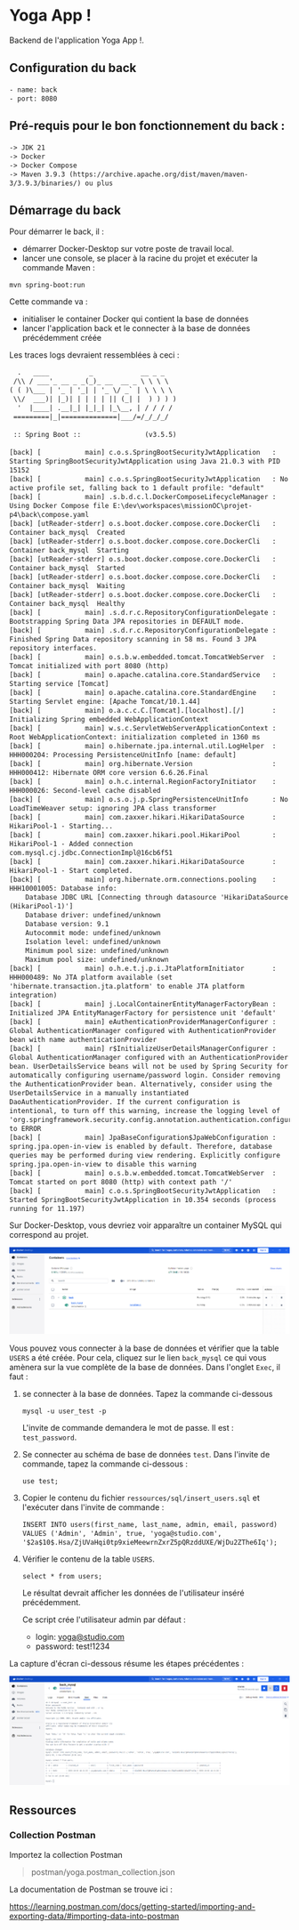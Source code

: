 # Yoga App !

Backend de l'application Yoga App !.


## Configuration du back

    - name: back
    - port: 8080

## Pré-requis pour le bon fonctionnement du back :

    -> JDK 21
    -> Docker
    -> Docker Compose
    -> Maven 3.9.3 (https://archive.apache.org/dist/maven/maven-3/3.9.3/binaries/) ou plus

## Démarrage du back
Pour démarrer le back, il :
- démarrer Docker-Desktop sur votre poste de travail local.
- lancer une console, se placer à la racine du projet et exécuter la commande Maven :
```
mvn spring-boot:run
```
Cette commande va :
- initialiser le container Docker qui contient la base de données
- lancer l'application back et le connecter à la base de données précédemment créée

Les traces logs devraient ressemblées à ceci :
```
  .   ____          _            __ _ _
 /\\ / ___'_ __ _ _(_)_ __  __ _ \ \ \ \
( ( )\___ | '_ | '_| | '_ \/ _` | \ \ \ \
 \\/  ___)| |_)| | | | | || (_| |  ) ) ) )
  '  |____| .__|_| |_|_| |_\__, | / / / /
 =========|_|==============|___/=/_/_/_/

 :: Spring Boot ::                (v3.5.5)

[back] [           main] c.o.s.SpringBootSecurityJwtApplication   : Starting SpringBootSecurityJwtApplication using Java 21.0.3 with PID 15152
[back] [           main] c.o.s.SpringBootSecurityJwtApplication   : No active profile set, falling back to 1 default profile: "default"
[back] [           main] .s.b.d.c.l.DockerComposeLifecycleManager : Using Docker Compose file E:\dev\workspaces\missionOC\projet-p4\back\compose.yaml
[back] [utReader-stderr] o.s.boot.docker.compose.core.DockerCli   :  Container back_mysql  Created
[back] [utReader-stderr] o.s.boot.docker.compose.core.DockerCli   :  Container back_mysql  Starting
[back] [utReader-stderr] o.s.boot.docker.compose.core.DockerCli   :  Container back_mysql  Started
[back] [utReader-stderr] o.s.boot.docker.compose.core.DockerCli   :  Container back_mysql  Waiting
[back] [utReader-stderr] o.s.boot.docker.compose.core.DockerCli   :  Container back_mysql  Healthy
[back] [           main] .s.d.r.c.RepositoryConfigurationDelegate : Bootstrapping Spring Data JPA repositories in DEFAULT mode.
[back] [           main] .s.d.r.c.RepositoryConfigurationDelegate : Finished Spring Data repository scanning in 58 ms. Found 3 JPA repository interfaces.
[back] [           main] o.s.b.w.embedded.tomcat.TomcatWebServer  : Tomcat initialized with port 8080 (http)
[back] [           main] o.apache.catalina.core.StandardService   : Starting service [Tomcat]
[back] [           main] o.apache.catalina.core.StandardEngine    : Starting Servlet engine: [Apache Tomcat/10.1.44]
[back] [           main] o.a.c.c.C.[Tomcat].[localhost].[/]       : Initializing Spring embedded WebApplicationContext
[back] [           main] w.s.c.ServletWebServerApplicationContext : Root WebApplicationContext: initialization completed in 1360 ms
[back] [           main] o.hibernate.jpa.internal.util.LogHelper  : HHH000204: Processing PersistenceUnitInfo [name: default]
[back] [           main] org.hibernate.Version                    : HHH000412: Hibernate ORM core version 6.6.26.Final
[back] [           main] o.h.c.internal.RegionFactoryInitiator    : HHH000026: Second-level cache disabled
[back] [           main] o.s.o.j.p.SpringPersistenceUnitInfo      : No LoadTimeWeaver setup: ignoring JPA class transformer
[back] [           main] com.zaxxer.hikari.HikariDataSource       : HikariPool-1 - Starting...
[back] [           main] com.zaxxer.hikari.pool.HikariPool        : HikariPool-1 - Added connection com.mysql.cj.jdbc.ConnectionImpl@16cb6f51
[back] [           main] com.zaxxer.hikari.HikariDataSource       : HikariPool-1 - Start completed.
[back] [           main] org.hibernate.orm.connections.pooling    : HHH10001005: Database info:
	Database JDBC URL [Connecting through datasource 'HikariDataSource (HikariPool-1)']
	Database driver: undefined/unknown
	Database version: 9.1
	Autocommit mode: undefined/unknown
	Isolation level: undefined/unknown
	Minimum pool size: undefined/unknown
	Maximum pool size: undefined/unknown
[back] [           main] o.h.e.t.j.p.i.JtaPlatformInitiator       : HHH000489: No JTA platform available (set 'hibernate.transaction.jta.platform' to enable JTA platform integration)
[back] [           main] j.LocalContainerEntityManagerFactoryBean : Initialized JPA EntityManagerFactory for persistence unit 'default'
[back] [           main] eAuthenticationProviderManagerConfigurer : Global AuthenticationManager configured with AuthenticationProvider bean with name authenticationProvider
[back] [           main] r$InitializeUserDetailsManagerConfigurer : Global AuthenticationManager configured with an AuthenticationProvider bean. UserDetailsService beans will not be used by Spring Security for automatically configuring username/password login. Consider removing the AuthenticationProvider bean. Alternatively, consider using the UserDetailsService in a manually instantiated DaoAuthenticationProvider. If the current configuration is intentional, to turn off this warning, increase the logging level of 'org.springframework.security.config.annotation.authentication.configuration.InitializeUserDetailsBeanManagerConfigurer' to ERROR
[back] [           main] JpaBaseConfiguration$JpaWebConfiguration : spring.jpa.open-in-view is enabled by default. Therefore, database queries may be performed during view rendering. Explicitly configure spring.jpa.open-in-view to disable this warning
[back] [           main] o.s.b.w.embedded.tomcat.TomcatWebServer  : Tomcat started on port 8080 (http) with context path '/'
[back] [           main] c.o.s.SpringBootSecurityJwtApplication   : Started SpringBootSecurityJwtApplication in 10.354 seconds (process running for 11.197)
```

Sur Docker-Desktop, vous devriez voir apparaître un container MySQL qui correspond au projet.

![1-docker-desktop](pictures/1-docker-desktop.png)

Vous pouvez vous connecter à la base de données et vérifier que la table ```USERS``` a été créée.
Pour cela, cliquez sur le lien `back_mysql` ce qui vous amènera sur la vue complète de la base de données.
Dans l'onglet ```Exec```, il faut :

1. se connecter à la base de données. Tapez la commande ci-dessous

    ```
    mysql -u user_test -p
    ```
   L'invite de commande demandera le mot de passe. Il est : ```test_password```.


2. Se connecter au schéma de base de données `test`. Dans l'invite de commande, tapez la commande ci-dessous :

    ```
    use test;
    ```

3. Copier le contenu du fichier `ressources/sql/insert_users.sql` et l'exécuter dans l'invite de commande :

    ```
    INSERT INTO users(first_name, last_name, admin, email, password) VALUES ('Admin', 'Admin', true, 'yoga@studio.com', '$2a$10$.Hsa/ZjUVaHqi0tp9xieMeewrnZxrZ5pQRzddUXE/WjDu2ZThe6Iq');
    ```
   
3. Vérifier le contenu de la table `USERS`.

    ```
    select * from users;
    ```
   Le résultat devrait afficher les données de l'utilisateur inséré précédemment.
   
   Ce script crée l'utilisateur admin par défaut :

   - login: yoga@studio.com
   - password: test!1234

La capture d'écran ci-dessous résume les étapes précédentes :

![2-docker-desktop-bdd](pictures/2-docker-desktop-bdd.png)


## Ressources


### Collection Postman

Importez la collection Postman

> postman/yoga.postman_collection.json

La documentation de Postman se trouve ici :

https://learning.postman.com/docs/getting-started/importing-and-exporting-data/#importing-data-into-postman
